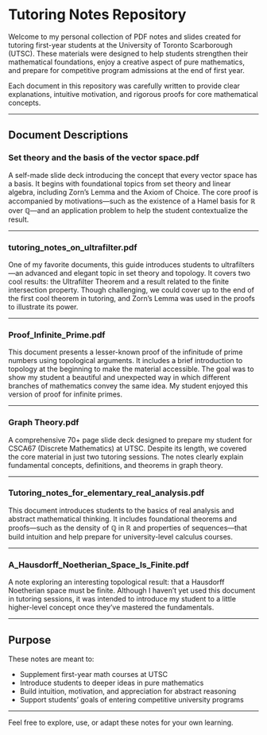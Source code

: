 # Tutoring Notes Repository

Welcome to my personal collection of PDF notes and slides created for tutoring first-year students at the University of Toronto Scarborough (UTSC). These materials were designed to help students strengthen their mathematical foundations, enjoy a creative aspect of pure mathematics, and prepare for competitive program admissions at the end of first year. 

Each document in this repository was carefully written to provide clear explanations, intuitive motivation, and rigorous proofs for core mathematical concepts. 

---

## Document Descriptions

### Set theory and the basis of the vector space.pdf
A self-made slide deck introducing the concept that every vector space has a basis. It begins with foundational topics from set theory and linear algebra, including Zorn’s Lemma and the Axiom of Choice. The core proof is accompanied by motivations—such as the existence of a Hamel basis for ℝ over ℚ—and an application problem to help the student contextualize the result.

---

### tutoring_notes_on_ultrafilter.pdf
One of my favorite documents, this guide introduces students to ultrafilters—an advanced and elegant topic in set theory and topology. It covers two cool results: the Ultrafilter Theorem and a result related to the finite intersection property. Though challenging, we could cover up to the end of the first cool theorem in tutoring, and Zorn’s Lemma was used in the proofs to illustrate its power.

---

### Proof_Infinite_Prime.pdf
This document presents a lesser-known proof of the infinitude of prime numbers using topological arguments. It includes a brief introduction to topology at the beginning to make the material accessible. The goal was to show my student a beautiful and unexpected way in which different branches of mathematics convey the same idea. My student enjoyed this version of proof for infinite primes. 

---

### Graph Theory.pdf
A comprehensive 70+ page slide deck designed to prepare my student for CSCA67 (Discrete Mathematics) at UTSC. Despite its length, we covered the core material in just two tutoring sessions. The notes clearly explain fundamental concepts, definitions, and theorems in graph theory.

---

### Tutoring_notes_for_elementary_real_analysis.pdf
This document introduces students to the basics of real analysis and abstract mathematical thinking. It includes foundational theorems and proofs—such as the density of ℚ in ℝ and properties of sequences—that build intuition and help prepare for university-level calculus courses.

---


### A_Hausdorff_Noetherian_Space_Is_Finite.pdf
A note exploring an interesting topological result: that a Hausdorff Noetherian space must be finite. Although I haven’t yet used this document in tutoring sessions, it was intended to introduce my student to a little higher-level concept once they’ve mastered the fundamentals.

---

## Purpose

These notes are meant to:
- Supplement first-year math courses at UTSC
- Introduce students to deeper ideas in pure mathematics
- Build intuition, motivation, and appreciation for abstract reasoning
- Support students’ goals of entering competitive university programs

---

Feel free to explore, use, or adapt these notes for your own learning.
